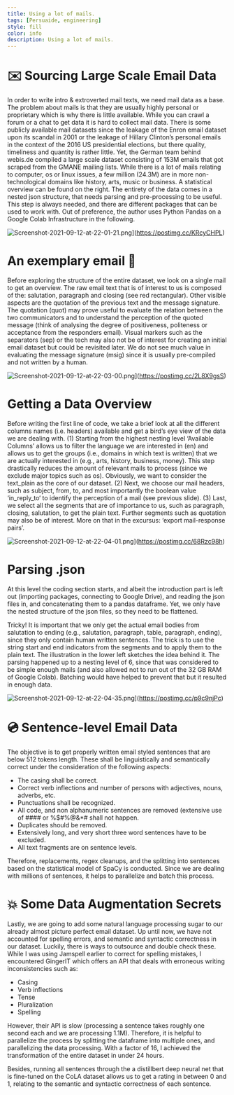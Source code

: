 ```yaml
---
title: Using a lot of mails.
tags: [Persuaide, engineering]
style: fill
color: info
description: Using a lot of mails.
---
```


# ✉️ Sourcing Large Scale Email Data

In order to write intro & extroverted mail texts, we need mail data as a base. The problem about mails is that they are usually highly personal  or proprietary which is why there is little available. While you can crawl a forum or a chat to get data it is hard to collect mail data. 
There is some publicly available mail datasets since the leakage of the Enron email dataset upon its scandal in 2001 or the leakage of Hillary Clinton’s personal emails in the context of the 2016 US presidential elections, but there quality, timeliness and quantity is rather little. 
Yet, the German team behind webis.de compiled a large scale dataset consisting of 153M emails that got scraped from the GMANE mailing lists. 
While there is a lot of mails relating to computer, os or linux issues, a few million (24.3M) are in more non-technological domains like history, arts, music or business. A statistical overview can be found on the right.
The entirety of the data comes in a nested json structure, that needs parsing and pre-processing to be useful. 
This step is always needed, and there are different packages that can be used to work with. 
Out of preference, the author uses Python Pandas on a Google Colab Infrastructure in the following.

![Screenshot-2021-09-12-at-22-01-21.png](https://i.postimg.cc/tCWCn07r/Screenshot-2021-09-12-at-22-01-21.png)](https://postimg.cc/KRcyCHPL)

# An exemplary email 📃


Before exploring the structure of the entire dataset, we look on a single mail to get an overview. 
The raw email text that is of  interest to us is composed of the: salutation, paragraph and closing (see red rectangular).
Other visible aspects are the quotation of the previous text and the message signature. 
The quotation (quot) may prove useful to evaluate the relation between the two communicators and to understand the perception of the quoted message (think of analysing the degree of positiveness, politeness or acceptance from the responders email). 
Visual markers such as the separators (sep) or the tech may also not be of interest for creating an initial email dataset but could be revisited later.
We do not see much value in evaluating the message signature (msig) since it is usually pre-compiled and not written by a human.

![Screenshot-2021-09-12-at-22-03-00.png](https://i.postimg.cc/WzMLzvSg/Screenshot-2021-09-12-at-22-03-00.png)](https://postimg.cc/2L8X9gsS)

# Getting a Data Overview

Before writing the first line of code, we take a brief look at all the different columns names (i.e. headers) available and get a bird’s eye view of the data we are dealing with.
(1) Starting from the highest nesting level ‘Available Columns’ allows us to filter the language we are interested in (en) and allows us to get the groups (i.e., domains in which text is written) that we are actually interested in (e.g., arts, history, business, money). This step drastically reduces the amount of relevant mails to process (since we exclude major topics such as os). Obviously, we want to consider the text_plain as the core of our dataset.
(2) Next, we choose our mail headers, such as subject, from, to, and most importantly the boolean value ‘in_reply_to‘ to identify the perception of a mail (see previous slide).
(3) Last, we select all the segments that are of importance to us, such as paragraph, closing, salutation, to get the plain text. Further segments such as quotation may also be of interest. More on that in the excursus: ‘export mail-response pairs’.

![Screenshot-2021-09-12-at-22-04-01.png](https://i.postimg.cc/T3NSR1GB/Screenshot-2021-09-12-at-22-04-01.png)](https://postimg.cc/68Rzc98h)


# Parsing .json

At this level the coding section starts, and albeit the introduction part is left out (importing packages, connecting to Google Drive), and reading the json files in, and concatenating them to a pandas dataframe.
Yet, we only have the nested structure of the json files, so they need to be flattened. 

Tricky! It is important that we only get the actual email bodies from salutation to ending (e.g., salutation, paragraph, table, paragraph, ending), since they only contain human written sentences. 
The trick is to use the string start and end indicators from the segments and to apply them to the plain text. The illustration in the lower left sketches the idea behind it. 
The parsing happened up to a nesting level of 6, since that was considered to be simple enough mails (and also allowed not to run out of the 32 GB RAM of Google Colab). Batching would have helped to prevent that but it resulted in enough data. 


![Screenshot-2021-09-12-at-22-04-35.png](https://i.postimg.cc/DZn1HQHh/Screenshot-2021-09-12-at-22-04-35.png)](https://postimg.cc/p9c9njPc)

# 💿 Sentence-level Email Data 

The objective is to get properly written email styled sentences that are below 512 tokens length. These shall be linguistically and semantically correct under the consideration of the following aspects:

- The casing shall be correct.
- Correct verb inflections and number of persons with adjectives, nouns, adverbs, etc.
- Punctuations shall be recognized.
- All code, and non alphanumeric sentences are removed (extensive use of #### or %$#%@&*# shall not happen.
- Duplicates should be removed.
- Extensively long, and very short three word sentences have to be excluded.
- All text fragments are on sentence levels.

Therefore, replacements, regex cleanups, and the splitting into sentences based on the statistical model of SpaCy is conducted. Since we are dealing with millions of sentences, it helps to parallelize and batch this process.

# 💥 Some Data Augmentation Secrets

Lastly, we are going to add some natural language processing sugar to our already almost picture perfect email dataset.
Up until now, we have not accounted for spelling errors, and semantic and syntactic correctness in our dataset.
Luckily, there is ways to outsource and double check these. While I was using Jamspell earlier to correct for spelling mistakes, I encountered GingerIT which offers an API that deals with erroneous writing inconsistencies such as:

- Casing
- Verb inflections
- Tense
- Pluralization
- Spelling

However, their API is slow (processing a sentence takes roughly one second each and we are processing 1.1M). Therefore, it is helpful to parallelize the process by splitting the dataframe into multiple ones, and parallelizing the data processing. With a factor of 16, I achieved the transformation of the entire dataset in under 24 hours. 

Besides, running all sentences through the a distillbert deep neural net that is fine-tuned on the CoLA dataset allows us to get a rating in between 0 and 1, relating to the semantic and syntactic correctness of each sentence.

